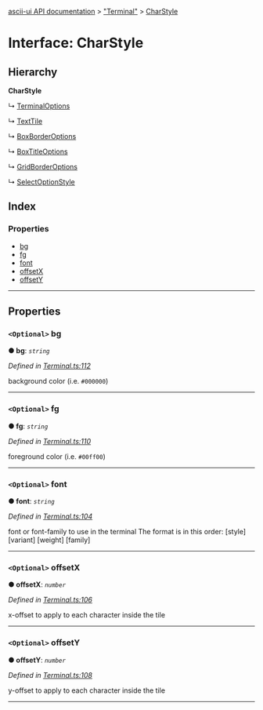 [ascii-ui API documentation](../README.md) > ["Terminal"](../modules/_terminal_.md) > [CharStyle](../interfaces/_terminal_.charstyle.md)

# Interface: CharStyle

## Hierarchy

**CharStyle**

↳  [TerminalOptions](_terminal_.terminaloptions.md)

↳  [TextTile](_terminal_.texttile.md)

↳  [BoxBorderOptions](_widgets_box_.boxborderoptions.md)

↳  [BoxTitleOptions](_widgets_box_.boxtitleoptions.md)

↳  [GridBorderOptions](_widgets_grid_.gridborderoptions.md)

↳  [SelectOptionStyle](_widgets_select_.selectoptionstyle.md)

## Index

### Properties

* [bg](_terminal_.charstyle.md#bg)
* [fg](_terminal_.charstyle.md#fg)
* [font](_terminal_.charstyle.md#font)
* [offsetX](_terminal_.charstyle.md#offsetx)
* [offsetY](_terminal_.charstyle.md#offsety)

---

## Properties

<a id="bg"></a>

### `<Optional>` bg

**● bg**: *`string`*

*Defined in [Terminal.ts:112](https://github.com/danikaze/ascii-ui/blob/da18f7c/src/Terminal.ts#L112)*

background color (i.e. `#000000`)

___
<a id="fg"></a>

### `<Optional>` fg

**● fg**: *`string`*

*Defined in [Terminal.ts:110](https://github.com/danikaze/ascii-ui/blob/da18f7c/src/Terminal.ts#L110)*

foreground color (i.e. `#00ff00`)

___
<a id="font"></a>

### `<Optional>` font

**● font**: *`string`*

*Defined in [Terminal.ts:104](https://github.com/danikaze/ascii-ui/blob/da18f7c/src/Terminal.ts#L104)*

font or font-family to use in the terminal The format is in this order: \[style\] \[variant\] \[weight\] \[family\]

___
<a id="offsetx"></a>

### `<Optional>` offsetX

**● offsetX**: *`number`*

*Defined in [Terminal.ts:106](https://github.com/danikaze/ascii-ui/blob/da18f7c/src/Terminal.ts#L106)*

x-offset to apply to each character inside the tile

___
<a id="offsety"></a>

### `<Optional>` offsetY

**● offsetY**: *`number`*

*Defined in [Terminal.ts:108](https://github.com/danikaze/ascii-ui/blob/da18f7c/src/Terminal.ts#L108)*

y-offset to apply to each character inside the tile

___

